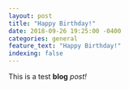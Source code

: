 ```yaml
---
layout: post
title: "Happy Birthday!"
date: 2018-09-26 19:25:00 -0400
categories: general
feature_text: "Happy Birthday!"
indexing: false
---
```


This is a test **blog** *post!*